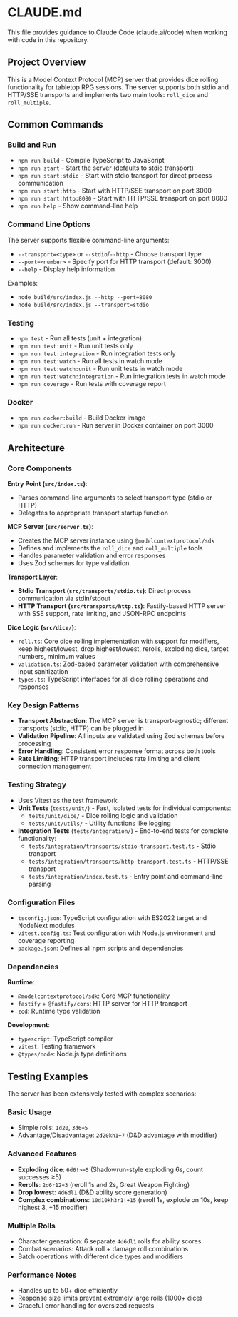 # CLAUDE.md

This file provides guidance to Claude Code (claude.ai/code) when working with code in this repository.

## Project Overview

This is a Model Context Protocol (MCP) server that provides dice rolling functionality for tabletop RPG sessions. The server supports both stdio and HTTP/SSE transports and implements two main tools: `roll_dice` and `roll_multiple`.

## Common Commands

### Build and Run

- `npm run build` - Compile TypeScript to JavaScript
- `npm run start` - Start the server (defaults to stdio transport)
- `npm run start:stdio` - Start with stdio transport for direct process communication
- `npm run start:http` - Start with HTTP/SSE transport on port 3000
- `npm run start:http:8080` - Start with HTTP/SSE transport on port 8080
- `npm run help` - Show command-line help

### Command Line Options

The server supports flexible command-line arguments:

- `--transport=<type>` or `--stdio`/`--http` - Choose transport type
- `--port=<number>` - Specify port for HTTP transport (default: 3000)
- `--help` - Display help information

Examples:

- `node build/src/index.js --http --port=8080`
- `node build/src/index.js --transport=stdio`

### Testing

- `npm test` - Run all tests (unit + integration)
- `npm run test:unit` - Run unit tests only
- `npm run test:integration` - Run integration tests only
- `npm run test:watch` - Run all tests in watch mode
- `npm run test:watch:unit` - Run unit tests in watch mode
- `npm run test:watch:integration` - Run integration tests in watch mode
- `npm run coverage` - Run tests with coverage report

### Docker

- `npm run docker:build` - Build Docker image
- `npm run docker:run` - Run server in Docker container on port 3000

## Architecture

### Core Components

**Entry Point (`src/index.ts`)**:

- Parses command-line arguments to select transport type (stdio or HTTP)
- Delegates to appropriate transport startup function

**MCP Server (`src/server.ts`)**:

- Creates the MCP server instance using `@modelcontextprotocol/sdk`
- Defines and implements the `roll_dice` and `roll_multiple` tools
- Handles parameter validation and error responses
- Uses Zod schemas for type validation

**Transport Layer**:

- **Stdio Transport (`src/transports/stdio.ts`)**: Direct process communication via stdin/stdout
- **HTTP Transport (`src/transports/http.ts`)**: Fastify-based HTTP server with SSE support, rate limiting, and JSON-RPC endpoints

**Dice Logic (`src/dice/`)**:

- `roll.ts`: Core dice rolling implementation with support for modifiers, keep highest/lowest, drop highest/lowest, rerolls, exploding dice, target numbers, minimum values
- `validation.ts`: Zod-based parameter validation with comprehensive input sanitization
- `types.ts`: TypeScript interfaces for all dice rolling operations and responses

### Key Design Patterns

- **Transport Abstraction**: The MCP server is transport-agnostic; different transports (stdio, HTTP) can be plugged in
- **Validation Pipeline**: All inputs are validated using Zod schemas before processing
- **Error Handling**: Consistent error response format across both tools
- **Rate Limiting**: HTTP transport includes rate limiting and client connection management

### Testing Strategy

- Uses Vitest as the test framework
- **Unit Tests** (`tests/unit/`) - Fast, isolated tests for individual components:
  - `tests/unit/dice/` - Dice rolling logic and validation
  - `tests/unit/utils/` - Utility functions like logging
- **Integration Tests** (`tests/integration/`) - End-to-end tests for complete functionality:
  - `tests/integration/transports/stdio-transport.test.ts` - Stdio transport
  - `tests/integration/transports/http-transport.test.ts` - HTTP/SSE transport
  - `tests/integration/index.test.ts` - Entry point and command-line parsing

### Configuration Files

- `tsconfig.json`: TypeScript configuration with ES2022 target and NodeNext modules
- `vitest.config.ts`: Test configuration with Node.js environment and coverage reporting
- `package.json`: Defines all npm scripts and dependencies

### Dependencies

**Runtime**:

- `@modelcontextprotocol/sdk`: Core MCP functionality
- `fastify` + `@fastify/cors`: HTTP server for HTTP transport
- `zod`: Runtime type validation

**Development**:

- `typescript`: TypeScript compiler
- `vitest`: Testing framework
- `@types/node`: Node.js type definitions

## Testing Examples

The server has been extensively tested with complex scenarios:

### Basic Usage

- Simple rolls: `1d20`, `3d6+5`
- Advantage/Disadvantage: `2d20kh1+7` (D&D advantage with modifier)

### Advanced Features

- **Exploding dice**: `6d6!>=5` (Shadowrun-style exploding 6s, count successes ≥5)
- **Rerolls**: `2d6r12+3` (reroll 1s and 2s, Great Weapon Fighting)
- **Drop lowest**: `4d6dl1` (D&D ability score generation)
- **Complex combinations**: `10d10kh3r1!+15` (reroll 1s, explode on 10s, keep highest 3, +15 modifier)

### Multiple Rolls

- Character generation: 6 separate `4d6dl1` rolls for ability scores
- Combat scenarios: Attack roll + damage roll combinations
- Batch operations with different dice types and modifiers

### Performance Notes

- Handles up to 50+ dice efficiently
- Response size limits prevent extremely large rolls (1000+ dice)
- Graceful error handling for oversized requests

